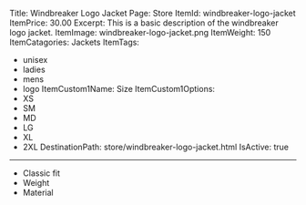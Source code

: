 Title: Windbreaker Logo Jacket
Page: Store
ItemId: windbreaker-logo-jacket
ItemPrice: 30.00
Excerpt: This is a basic description of the windbreaker logo jacket.
ItemImage: windbreaker-logo-jacket.png
ItemWeight: 150
ItemCatagories: Jackets
ItemTags:
- unisex
- ladies
- mens
- logo
ItemCustom1Name: Size
ItemCustom1Options:
- XS
- SM
- MD
- LG
- XL
- 2XL
DestinationPath: store/windbreaker-logo-jacket.html
IsActive: true
---

<?#= Excerpt /?>

* Classic fit
* Weight
* Material